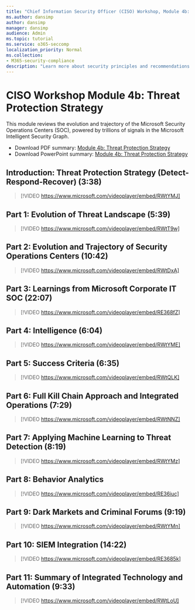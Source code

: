 ```yaml
---
title: "Chief Information Security Officer (CISO) Workshop, Module 4b: Threat Protection Strategy"
ms.author: dansimp
author: dansimp
manager: dansimp
audience: Admin
ms.topic: tutorial
ms.service: o365-seccomp
localization_priority: Normal
ms.collection:
- M365-security-compliance
description: "Learn more about security principles and recommendations for modernizing security in your organization."
---
```


# CISO Workshop Module 4b: Threat Protection Strategy 

This module reviews the evolution and trajectory of the Microsoft Security Operations Centers (SOC), powered by trillions of signals in the Microsoft Intelligent Security Graph.

- Download PDF summary: [Module 4b: Threat Protection Strategy](https://download.microsoft.com/download/e/0/3/e037fdcb-67f8-43f7-b137-36ffed7e317c/ciso-workshop-4b-threat-protection-strategy.pdf)
- Download PowerPoint summary: [Module 4b: Threat Protection Strategy](https://download.microsoft.com/download/e/0/3/e037fdcb-67f8-43f7-b137-36ffed7e317c/ciso-workshop-4b-threat-protection-strategy.pptx)

## Introduction: Threat Protection Strategy (Detect-Respond-Recover) (3:38)

> [!VIDEO https://www.microsoft.com/videoplayer/embed/RWtYMJ]

## Part 1: Evolution of Threat Landscape (5:39)

> [!VIDEO https://www.microsoft.com/videoplayer/embed/RWtT9w]

## Part 2: Evolution and Trajectory of Security Operations Centers (10:42)

> [!VIDEO https://www.microsoft.com/videoplayer/embed/RWtDxA]

## Part 3: Learnings from Microsoft Corporate IT SOC (22:07)

> [!VIDEO https://www.microsoft.com/videoplayer/embed/RE368fZ]

## Part 4: Intelligence (6:04)

> [!VIDEO https://www.microsoft.com/videoplayer/embed/RWtYME]

## Part 5: Success Criteria (6:35)

> [!VIDEO https://www.microsoft.com/videoplayer/embed/RWtQLK]

## Part 6: Full Kill Chain Approach and Integrated Operations (7:29)

> [!VIDEO https://www.microsoft.com/videoplayer/embed/RWtNNZ]

## Part 7: Applying Machine Learning to Threat Detection (8:19)

> [!VIDEO https://www.microsoft.com/videoplayer/embed/RWtYMz]

## Part 8: Behavior Analytics

> [!VIDEO https://www.microsoft.com/videoplayer/embed/RE36iuc]

## Part 9: Dark Markets and Criminal Forums (9:19)

> [!VIDEO https://www.microsoft.com/videoplayer/embed/RWtYMn]

## Part 10: SIEM Integration (14:22)

> [!VIDEO https://www.microsoft.com/videoplayer/embed/RE3685k]

## Part 11: Summary of Integrated Technology and Automation (9:33)

> [!VIDEO https://www.microsoft.com/videoplayer/embed/RWtLoU]